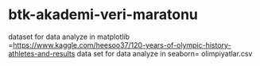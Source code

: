 # btk-akademi-veri-maratonu
dataset for data analyze in matplotlib =https://www.kaggle.com/heesoo37/120-years-of-olympic-history-athletes-and-results
data set for data analyze in seaborn= olimpiyatlar.csv
